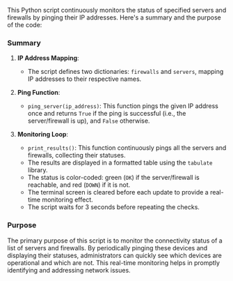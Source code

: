 This Python script continuously monitors the status of specified servers and firewalls by pinging their IP addresses. Here's a summary and the purpose of the code:

### Summary
1. **IP Address Mapping**:
   - The script defines two dictionaries: `firewalls` and `servers`, mapping IP addresses to their respective names.

2. **Ping Function**:
   - `ping_server(ip_address)`: This function pings the given IP address once and returns `True` if the ping is successful (i.e., the server/firewall is up), and `False` otherwise.

3. **Monitoring Loop**:
   - `print_results()`: This function continuously pings all the servers and firewalls, collecting their statuses.
   - The results are displayed in a formatted table using the `tabulate` library.
   - The status is color-coded: green (`OK`) if the server/firewall is reachable, and red (`DOWN`) if it is not.
   - The terminal screen is cleared before each update to provide a real-time monitoring effect.
   - The script waits for 3 seconds before repeating the checks.

### Purpose
The primary purpose of this script is to monitor the connectivity status of a list of servers and firewalls. By periodically pinging these devices and displaying their statuses, administrators can quickly see which devices are operational and which are not. This real-time monitoring helps in promptly identifying and addressing network issues.
